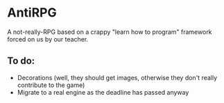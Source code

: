 # AntiRPG

A not-really-RPG based on a crappy "learn how to program" framework forced on us by our teacher.

## To do:
* Decorations (well, they should get images, otherwise they don't really contribute to the game)
* Migrate to a real engine as the deadline has passed anyway
